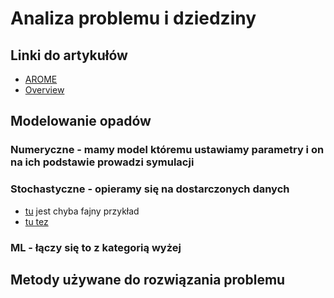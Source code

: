 # Analiza problemu i dziedziny

## Linki do artykułów
- [AROME](https://www.umr-cnrm.fr/IMG/pdf/arome2007.en.pdf) 
- [Overview](https://iwaponline.com/hr/article/4/3/171/1358/NUMERICAL-SIMULATION-OF-THE-RAINFALL-RUNOFF)

## Modelowanie opadów
### Numeryczne - mamy model któremu ustawiamy parametry i on na ich podstawie prowadzi symulacji 

### Stochastyczne - opieramy się na dostarczonych danych
- [tu](https://www.sciencedirect.com/science/article/pii/S0022169417304390) jest chyba fajny przykład 
- [tu tez](https://www.sciencedirect.com/science/article/pii/S0022169416302542)

### ML - łączy się to z kategorią wyżej

## Metody używane do rozwiązania problemu